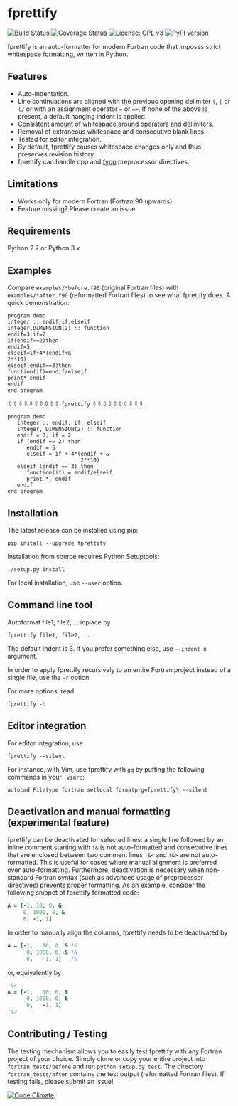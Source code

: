 # fprettify

[![Build Status](https://travis-ci.org/pseewald/fprettify.svg?branch=master)](https://travis-ci.org/pseewald/fprettify) [![Coverage Status](https://coveralls.io/repos/github/pseewald/fprettify/badge.svg?branch=master)](https://coveralls.io/github/pseewald/fprettify?branch=master) [![License: GPL v3](https://img.shields.io/badge/License-GPL%20v3-blue.svg)](http://www.gnu.org/licenses/gpl-3.0) [![PyPI version](https://badge.fury.io/py/fprettify.svg)](https://badge.fury.io/py/fprettify)

fprettify is an auto-formatter for modern Fortran code that imposes strict whitespace formatting, written in Python.


## Features

* Auto-indentation.
* Line continuations are aligned with the previous opening delimiter `(`, `[` or `(/` or with an assignment operator `=` or `=>`. If none of the above is present, a default hanging indent is applied.
* Consistent amount of whitespace around operators and delimiters.
* Removal of extraneous whitespace and consecutive blank lines.
* Tested for editor integration.
* By default, fprettify causes whitespace changes only and thus preserves revision history.
* fprettify can handle cpp and [fypp](https://github.com/aradi/fypp) preprocessor directives.


## Limitations

* Works only for modern Fortran (Fortran 90 upwards).
* Feature missing? Please create an issue.


## Requirements

Python 2.7 or Python 3.x


## Examples

Compare `examples/*before.f90` (original Fortran files) with `examples/*after.f90` (reformatted Fortran files) to see what fprettify does. A quick demonstration:

``` Fortran
program demo
integer :: endif,if,elseif
integer,DIMENSION(2) :: function
endif=3;if=2
if(endif==2)then
endif=5
elseif=if+4*(endif+&
2**10)
elseif(endif==3)then
function(if)=endif/elseif
print*,endif
endif
end program
```
⇩⇩⇩⇩⇩⇩⇩⇩⇩⇩ `fprettify` ⇩⇩⇩⇩⇩⇩⇩⇩⇩⇩
``` Fortran
program demo
   integer :: endif, if, elseif
   integer, DIMENSION(2) :: function
   endif = 3; if = 2
   if (endif == 2) then
      endif = 5
      elseif = if + 4*(endif + &
                       2**10)
   elseif (endif == 3) then
      function(if) = endif/elseif
      print *, endif
   endif
end program
```


## Installation

The latest release can be installed using pip:
```
pip install --upgrade fprettify
```

Installation from source requires Python Setuptools:
```
./setup.py install
```

For local installation, use `--user` option.


## Command line tool

Autoformat file1, file2, ... inplace by
```
fprettify file1, file2, ...
```
The default indent is 3. If you prefer something else, use `--indent n` argument.

In order to apply fprettify recursively to an entire Fortran project instead of a single file, use the `-r` option.

For more options, read
```
fprettify -h
```


## Editor integration

For editor integration, use
```
fprettify --silent
```
For instance, with Vim, use fprettify with `gq` by putting the following commands in your `.vimrc`:
```vim
autocmd Filetype fortran setlocal formatprg=fprettify\ --silent
```


## Deactivation and manual formatting (experimental feature)

fprettify can be deactivated for selected lines: a single line followed by an inline comment starting with `!&` is not auto-formatted and consecutive lines that are enclosed between two comment lines `!&<` and `!&>` are not auto-formatted. This is useful for cases where manual alignment is preferred over auto-formatting. Furthermore, deactivation is necessary when non-standard Fortran syntax (such as advanced usage of preprocessor directives) prevents proper formatting. As an example, consider the following snippet of fprettify formatted code:
```fortran
A = [-1, 10, 0, &
     0, 1000, 0, &
     0, -1, 1]
```
In order to manually align the columns, fprettify needs to be deactivated by
```fortran
A = [-1,   10, 0, & !&
      0, 1000, 0, & !&
      0,   -1, 1]   !&
```
or, equivalently by
```fortran
!&<
A = [-1,   10, 0, &
      0, 1000, 0, &
      0,   -1, 1]
!&>
```


## Contributing / Testing

The testing mechanism allows you to easily test fprettify with any Fortran project of your choice. Simply clone or copy your entire project into `fortran_tests/before` and run `python setup.py test`. The directory `fortran_tests/after` contains the test output (reformatted Fortran files). If testing fails, please submit an issue!


[![Code Climate](https://codeclimate.com/github/pseewald/fprettify/badges/gpa.svg)](https://codeclimate.com/github/pseewald/fprettify)
